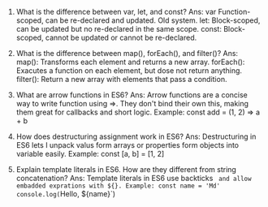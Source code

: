 1) What is the difference between var, let, and const?
Ans: var Function-scoped, can be re-declared and updated. Old system.
let: Block-scoped, can be updated but no re-declared in the same scope.
const: Block-scoped, cannot be updated or cannot be re-declared.


2) What is the difference between map(), forEach(), and filter()?
Ans: map(): Transforms each element and returns a new array.
forEach(): Exacutes a function on each element, but dose not return anything.
filter(): Return a new array with elements that pass a condition.


3) What are arrow functions in ES6?
Ans: Arrow functions are a concise way to write function using =>. They don't bind their own this, making them great for callbacks and short logic. Example: const add = (1, 2) => a + b


4) How does destructuring assignment work in ES6?
Ans: Destructuring in ES6 lets I unpack valus form arrays or properties form objects into variable easily.
Example: const [a, b] = [1, 2]


5) Explain template literals in ES6. How are they different from string concatenation?
Ans: Template literals in ES6 use backticks ` and allow embadded exprations with ${}.
Example: const name = 'Md'
console.log(`Hello, ${name}`)